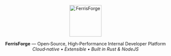 <!-- PROJECT BANNER -->
<p align="center">
  <img src="./front/public/logo_ferrisforge.png" alt="FerrisForge" width="100" />
</p>

<p align="center">
  <strong>FerrisForge</strong> — Open‑Source, High‑Performance Internal Developer Platform<br/>
  <em>Cloud‑native • Extensible • Built in Rust & NodeJS</em>
</p>

